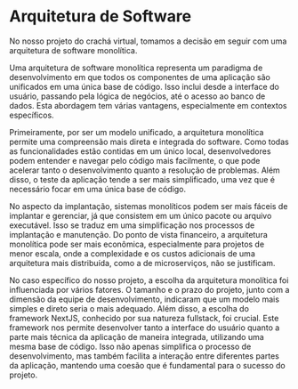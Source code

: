 # Arquitetura de Software

No nosso projeto do crachá virtual, tomamos a decisão em seguir com uma arquitetura de software monolítica.

Uma arquitetura de software monolítica representa um paradigma de desenvolvimento em que todos os componentes de uma aplicação são unificados em uma única base de código. 
Isso inclui desde a interface do usuário, passando pela lógica de negócios, até o acesso ao banco de dados. 
Esta abordagem tem várias vantagens, especialmente em contextos específicos.

Primeiramente, por ser um modelo unificado, a arquitetura monolítica permite uma compreensão mais direta e integrada do software. 
Como todas as funcionalidades estão contidas em um único local, desenvolvedores podem entender e navegar pelo código mais facilmente, o que pode acelerar tanto o desenvolvimento quanto a resolução de problemas. 
Além disso, o teste da aplicação tende a ser mais simplificado, uma vez que é necessário focar em uma única base de código.

No aspecto da implantação, sistemas monolíticos podem ser mais fáceis de implantar e gerenciar, já que consistem em um único pacote ou arquivo executável. 
Isso se traduz em uma simplificação nos processos de implantação e manutenção. Do ponto de vista financeiro, a arquitetura monolítica pode ser mais econômica, 
especialmente para projetos de menor escala, onde a complexidade e os custos adicionais de uma arquitetura mais distribuída, como a de microserviços, não se justificam.

No caso específico do nosso projeto, a escolha da arquitetura monolítica foi influenciada por vários fatores. 
O tamanho e o prazo do projeto, junto com a dimensão da equipe de desenvolvimento, indicaram que um modelo mais simples e direto seria o mais adequado. 
Além disso, a escolha do framework NextJS, conhecido por sua natureza fullstack, foi crucial. 
Este framework nos permite desenvolver tanto a interface do usuário quanto a parte mais técnica da aplicação de maneira integrada, utilizando uma mesma base de código. 
Isso não apenas simplifica o processo de desenvolvimento, mas também facilita a interação entre diferentes partes da aplicação, mantendo uma coesão que é fundamental para o sucesso do projeto.
